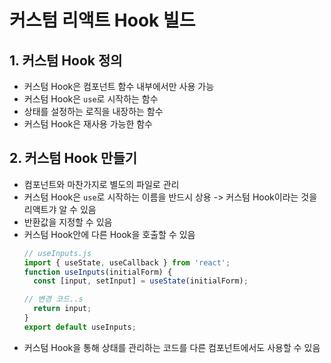 # 커스텀 리액트 Hook 빌드

## 1. 커스텀 Hook 정의
- 커스텀 Hook은 컴포넌트 함수 내부에서만 사용 가능
- 커스텀 Hook은 `use`로 시작하는 함수
- 상태를 설정하는 로직을 내장하는 함수
- 커스텀 Hook은 재사용 가능한 함수

## 2. 커스텀 Hook 만들기
- 컴포넌트와 마찬가지로 별도의 파일로 관리
- 커스텀 Hook은 `use`로 시작하는 이름을 반드시 상용 -> 커스텀 Hook이라는 것을 리액트갸 알 수 있음
- 반환값을 지정할 수 있음
- 커스텀 Hook안에 다른 Hook을 호출할 수 있음
  ```javascript
  // useInputs.js
  import { useState, useCallback } from 'react';
  function useInputs(initialForm) {
    const [input, setInput] = useState(initialForm);

  // 변경 코드..s
    return input;
  }
  export default useInputs;
  ```
- 커스텀 Hook을 통해 상태를 관리하는 코드를 다른 컴포넌트에서도 사용할 수 있음